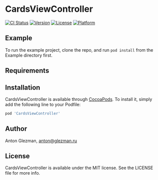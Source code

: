 # CardsViewController

[![CI Status](https://img.shields.io/travis/modestman/CardsViewController.svg?style=flat)](https://travis-ci.org/modestman/CardsViewController)
[![Version](https://img.shields.io/cocoapods/v/CardsViewController.svg?style=flat)](https://cocoapods.org/pods/CardsViewController)
[![License](https://img.shields.io/cocoapods/l/CardsViewController.svg?style=flat)](https://cocoapods.org/pods/CardsViewController)
[![Platform](https://img.shields.io/cocoapods/p/CardsViewController.svg?style=flat)](https://cocoapods.org/pods/CardsViewController)

## Example

To run the example project, clone the repo, and run `pod install` from the Example directory first.

## Requirements

## Installation

CardsViewController is available through [CocoaPods](https://cocoapods.org). To install
it, simply add the following line to your Podfile:

```ruby
pod 'CardsViewController'
```

## Author

Anton Glezman, anton@glezman.ru

## License

CardsViewController is available under the MIT license. See the LICENSE file for more info.
